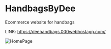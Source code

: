 # HandbagsByDee
Ecommerce website for handbags

LINK: https://deehandbags.000webhostapp.com/

![HomePage](https://user-images.githubusercontent.com/51731752/94885883-1bbcc300-0437-11eb-911b-1d6384b4c0d8.png)
